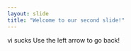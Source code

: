```yaml
---
layout: slide
title: "Welcome to our second slide!"
---
```

vi sucks
Use the left arrow to go back!

